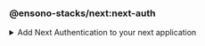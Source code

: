 ### @ensono-stacks/next:next-auth

<details>
<summary>Add Next Authentication to your next application</summary>

The Stacks next-auth generator will install and configure [NextAuth.js](https://next-auth.js.org/) into an existing Next application. It will add the initial configuration, add the session provider, setup an API endpoint and add local environmental variables. It will also configure NextAuth.js depending on the provider selected.


## Prerequisites

An existing [Next](https://nextjs.org/) application

## Usage

```
nx @ensono-stacks/next:next-auth --project nameOfExistingNextProject --provider azureAdB2C --skipPackageJson false
```

### Command line arguments

The following command line arguments are available:

| Option    | Description           | Type      | Accepted Values   |Default            |
| ---       | -------------------   | ---       | ---               | ---               |
| --project | The name of the project  | nameOfApplication   |  string       | projectName              |
| --provider | The provider to be installed  | string    | none/azureAd/azureAdB2C                   |none     |
| --skipPackageJson | Do not add dependencies to `package.json`  | boolean    |  true/false                 |false     |

### Generator Output
##### The next auth plugin will 

- Create a new Next API endpoint with the file name `[...nextauth].ts`. This contains the dynamic route handler for NextAuth.js which will also contain all of your global NextAuth.js configurations. If you have specified a provider when running the generator this will be added to the providers array
```
import NextAuth from 'next-auth';
import AzureADProvider from 'next-auth/providers/azure-ad';

const nextAuth = NextAuth({
  providers: [
    AzureADProvider({
      clientId: process.env.AZURE_AD_CLIENT_ID,
      clientSecret: process.env.AZURE_AD_CLIENT_SECRET,
      tenantId: process.env.AZURE_AD_TENANT_ID,
    }),
  ],
});

export default nextAuth;
```
`/apps/appName/pages/api/[...nextauth].ts`


- Install the next-auth package and add to package.json, unless the `--skipPackageJson` option was used
```
"dependencies": {
    ...otherDependencies
    "next-auth": "4.18.8",
},
```
`/package.json`

- Create or append an `.env.local` file. Adding required next auth environmental variables. These will vary depending on the provider chosen. Be sure to update these values with the values provided by your provider
```
NEXTAUTH_URL=http://localhost:4200
NEXTAUTH_SECRET=secretValue
AZURE_AD_CLIENT_ID=
AZURE_AD_CLIENT_SECRET=
AZURE_AD_TENANT_ID=
```
`/.env.local`

- Append the `_app.tsx` file with a [session provider](https://next-auth.js.org/getting-started/client#sessionprovider) 
```
import { AppProps } from 'next/app';
import Head from 'next/head';
import './styles.css';
import { SessionProvider } from 'next-auth/react';

function CustomApp({
  Component,
  pageProps: { session, ...pageProps },
}: AppProps) {
  return (
    <SessionProvider session={session}>
      <Head>
        <title>Welcome to testing!</title>
      </Head>
      <main className="app">
        <Component {...pageProps} />
      </main>
    </SessionProvider>
  );
}

export default CustomApp;
```
`/apps/appName/_app.tsx`

From here with the configuration complete it is now possible to access the [useSession](https://next-auth.js.org/getting-started/client#usesession) hook from next auth. For further information please see the [Getting Started Guide to Next Auth](https://next-auth.js.org/getting-started/example#frontend---add-react-hook)
</details>